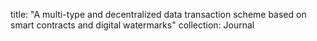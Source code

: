 title: "A multi-type and decentralized data transaction scheme based on smart contracts and digital watermarks"
collection: Journal 


<!-- ---
title: "A multi-type and decentralized data transaction scheme based on smart contracts and digital watermarks"
collection: Journal 
permalink: /publication/2009-10-01-paper-title-number-1
excerpt: 'This paper is about the number 1. The number 2 is left for future work.'
date: 2021-02-15
venue: 'Journal of Network and Computer Applications'
paperurl: 'https://www.sciencedirect.com/science/article/pii/S1084804520304057'
citation: 'Xiang, Y., Ren, W., Li, T., Zheng, X., Zhu, T., & Choo, K. K. R. (2021). A multi-type and decentralized data transaction scheme based on smart contracts and digital watermarks. Journal of Network and Computer Applications, 176, 102953.'
---
This paper is about the number 1. The number 2 is left for future work.

[Download paper here](http://academicpages.github.io/files/paper1.pdf)

Recommended citation: Your Name, You. (2009). "Paper Title Number 1." <i>Journal 1</i>. 1(1). -->
